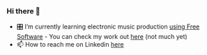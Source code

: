 ### Hi there 🖖

- 🎛 I’m currently learning electronic music production [using Free Software](https://www.youtube.com/channel/UCAYKj_peyESIMDp5LtHlH2A) - You can check my work out [here](soundcloud.com/sychedelix) (not much yet)
- 📫 How to reach me on Linkedin [here](https://www.linkedin.com/in/sychedelix/)
